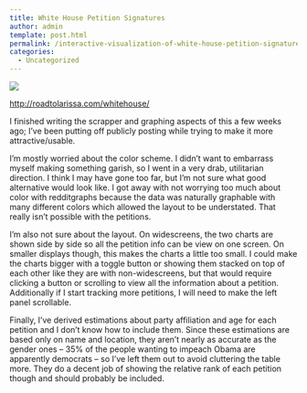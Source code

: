 ```yaml
---
title: White House Petition Signatures
author: admin
template: post.html
permalink: /interactive-visualization-of-white-house-petition-signatures
categories:
  - Uncategorized
---
```


<img class=" wp-image-234 alignnone" src="http://www.roadtolarissa.com/wp-content/uploads/2012/12/petition.png" />

http://roadtolarissa.com/whitehouse/


I finished writing the scrapper and graphing aspects of this a few weeks ago; I’ve been putting off publicly posting while trying to make it more attractive/usable.

I’m mostly worried about the color scheme. I didn’t want to embarrass myself making something garish, so I went in a very drab, utilitarian direction. I think I may have gone too far, but I’m not sure what good alternative would look like. I got away with not worrying too much about color with redditgraphs because the data was naturally graphable with many different colors which allowed the layout to be understated. That really isn’t possible with the petitions.

I’m also not sure about the layout. On widescreens, the two charts are shown side by side so all the petition info can be view on one screen. On smaller displays though, this makes the charts a little too small. I could make the charts bigger with a toggle button or showing them stacked on top of each other like they are with non-widescreens, but that would require clicking a button or scrolling to view all the information about a petition. Additionally if I start tracking more petitions, I will need to make the left panel scrollable.

Finally, I’ve derived estimations about party affiliation and age for each petition and I don’t know how to include them. Since these estimations are based only on name and location, they aren’t nearly as accurate as the gender ones – 35% of the people wanting to impeach Obama are apparently democrats – so I’ve left them out to avoid cluttering the table more. They do a decent job of showing the relative rank of each petition though and should probably be included.
